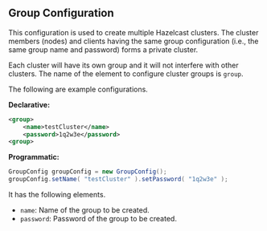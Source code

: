 
## Group Configuration

This configuration is used to create multiple Hazelcast clusters. The cluster members (nodes) and clients having the same group configuration (i.e., the same group name and password) forms a private cluster. 

Each cluster will have its own group and it will not interfere with other clusters. The name of the element to configure cluster groups is `group`.

The following are example configurations.

**Declarative:**

```xml
<group>
	<name>testCluster</name>
	<password>1q2w3e</password>
<group>
```

**Programmatic:**

```java
GroupConfig groupConfig = new GroupConfig();
groupConfig.setName( "testCluster" ).setPassword( "1q2w3e" );
```
   
It has the following elements.

- `name`: Name of the group to be created.
- `password`: Password of the group to be created.


